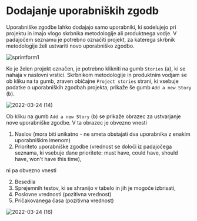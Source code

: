 # Dodajanje uporabniških zgodb

Uporabniške zgodbe lahko dodajajo samo uporabniki, ki sodelujejo pri projektu in imajo vlogo skrbnika metodologije ali produktnega vodje. V padajočem seznamu je potrebno označiti projekt, za katerega skrbnik metodologije želi ustvariti novo uporabniško zgodbo. 

![sprintform1](https://user-images.githubusercontent.com/24944462/159970853-94d37765-fe28-47eb-9034-bc452cf4cbc1.png)

Ko je želen projekt označen, je potrebno klikniti na gumb `Stories` (a), ki se nahaja v naslovni vrstici. Skrbnikom metodologije in produktnim vodjam se ob kliku na ta gumb, zraven običajne `Project stories` strani, ki vsebuje podatke o uporabniških zgodbah projekta, prikaže še gumb `Add a new Story` (b).

![2022-03-24 (14)](https://user-images.githubusercontent.com/24944462/159985472-51f70ab9-0ebf-460f-b6d3-16d3bede2b48.png)

Ob kliku na gumb `Add a new Story` (b) se prikaže obrazec za ustvarjanje nove uporabniške zgodbe. V ta obrazec je obvezno vnesti 

1. Naslov (mora biti unikatno - ne smeta obstajati dva uporabnika z enakim uporabniškim imenom)
4. Prioriteto uporabniške zgodbe (vrednost se določi iz padajočega seznama, ki vsebuje dane prioritete: must have, could have, should have, won't have this time),

ni pa obvezno vnesti

2. Besedila
3. Sprejemnih testov, ki se shranijo v tabelo in jih je mogoče izbrisati,
5. Poslovne vrednosti (pozitivna vrednost)
6. Pričakovanega časa (pozitivna vrednost)

![2022-03-24 (16)](https://user-images.githubusercontent.com/24944462/159985798-56593f7c-b6e5-440a-848d-66a54d7ca45e.png)


